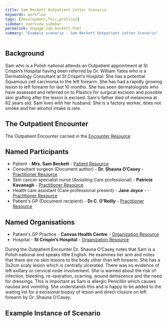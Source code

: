 ```yaml
---
title: Sam Beckett Outpatient Letter Scenario
keywords: workflow
tags: [development,fhir,profiles]
sidebar: overview_sidebar
permalink: engage_sam_beckett.html
summary: "Example scenario - Sam Beckett Outpatient Letter Scenario"
---
```




## Background ##
Sam who is a Polish national attends an Outpatient appointment at St Crispin’s Hospital having been referred by Dr. William Yates who is a Dermatology Consultant at St Crispin’s Hospital. She has a potential Squamous cell carcinoma to the left forearm. She has had a rapidly growing lesion to left forearm for last 10 months. She has seen dermatologists who have assessed and referred on to Plastics for surgical excision and possible skin grafting after the lesion is excised. Sam's father died of melanoma at 62 years old. Sam lives with her husband. She is a factory worker, does not smoke and her alcohol intake is rare.

## The Outpatient Encounter ##

The Outpatient Encounter carried in the [Encounter Resource](https://fhir.nhs.uk/STU3/StructureDefinition/CareConnect-ITK-Encounter-1)

## Named Participants ##

- Patient - **Mrs. Sam Beckett** - [Patient Resource](https://fhir.hl7.org.uk/STU3/StructureDefinition/CareConnect-Patient-1)
- Consultant surgeon (Document author) - **Dr. Shauna O’Casey** - [Practitioner Resource](https://fhir.hl7.org.uk/STU3/StructureDefinition/CareConnect-Practitioner-1)
- Skin cancer specialist nurse (Assisting Care professional) - **Patricia Kavanagh** - [Practitioner Resource](https://fhir.hl7.org.uk/STU3/StructureDefinition/CareConnect-Practitioner-1)
- Health care assistant (Care professional present) - **Jane Joyce** - - [Practitioner Resource](https://fhir.hl7.org.uk/STU3/StructureDefinition/CareConnect-Practitioner-1)
- Patient's GP (Document recipient) - **Dr  C. O’Reilly** - [Practitioner Resource](https://fhir.hl7.org.uk/STU3/StructureDefinition/CareConnect-Practitioner-1)

## Named Organisations ##

- Patient's GP Practice - **Canvas Health Centre** - [Organization Resource](https://fhir.hl7.org.uk/STU3/StructureDefinition/CareConnect-Organization-1)
- Hospital - **St Crispin’s Hospital** - [Organization Resource](https://fhir.hl7.org.uk/STU3/StructureDefinition/CareConnect-Organization-1)

During the Outpatient Encounter Dr. Shauna O’Casey notes that Sam is a Polish national and speaks little English. He examines her arm and notes that there are no skin lesions to the body other than left forearm. She has a 3x2cm scaly lesion which is centrally ulcerated. There was no evidence of left axillary or cervical node involvement. She is warned about the risk of infection, bleeding, re-operation, scarring, wound dehiscence and the need for dressings. This is important as Sam is allergic Penicillin which causes nausea and vomiting. She understands this and is happy to be added to the waiting list for a excisional biopsy of lesion and direct closure on left forearm by Dr. Shauna O’Casey. 

## Example Instance of Scenario ##

<script src="https://gist.github.com/IOPS-DEV/3a2e612aabb55a54f885767236de9da6.js"></script>

